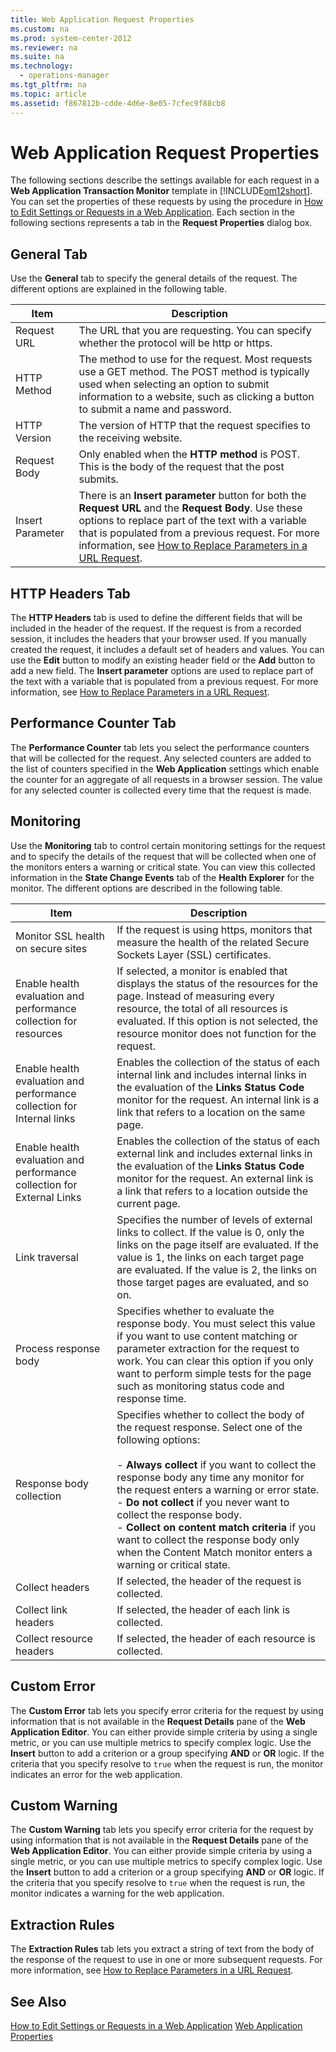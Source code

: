 ```yaml
---
title: Web Application Request Properties
ms.custom: na
ms.prod: system-center-2012
ms.reviewer: na
ms.suite: na
ms.technology: 
  - operations-manager
ms.tgt_pltfrm: na
ms.topic: article
ms.assetid: f867812b-cdde-4d6e-8e05-7cfec9f88cb8
---
```

# Web Application Request Properties
The following sections describe the settings available for each request in a **Web Application Transaction Monitor** template in [!INCLUDE[om12short](../Token/om12short_md.md)]. You can set the properties of these requests by using the procedure in [How to Edit Settings or Requests in a Web Application](../Topic/How-to-Edit-Settings-or-Requests-in-a-Web-Application.md). Each section in the following sections represents a tab in the **Request Properties** dialog box.

## General Tab
Use the **General** tab to specify the general details of the request. The different options are explained in the following table.

|Item|Description|
|--------|---------------|
|Request URL|The URL that you are requesting. You can specify whether the protocol will be http or https.|
|HTTP Method|The method to use for the request. Most requests use a GET method. The POST method is typically used when selecting an option to submit information to a website, such as clicking a button to submit a name and password.|
|HTTP Version|The version of HTTP that the request specifies to the receiving website.|
|Request Body|Only enabled when the **HTTP method** is POST. This is the body of the request that the post submits.|
|Insert Parameter|There is an **Insert parameter** button for both the **Request URL** and the **Request Body**. Use these options to replace part of the text with a variable that is populated from a previous request. For more information, see [How to Replace Parameters in a URL Request](../Topic/How-to-Replace-Parameters-in-a-URL-Request.md).|

## HTTP Headers Tab
The **HTTP Headers** tab is used to define the different fields that will be included in the header of the request. If the request is from a recorded session, it includes the headers that your browser used. If you manually created the request, it includes a default set of headers and values. You can use the **Edit** button to modify an existing header field or the **Add** button to add a new field. The **Insert parameter** options are used to replace part of the text with a variable that is populated from a previous request. For more information, see [How to Replace Parameters in a URL Request](../Topic/How-to-Replace-Parameters-in-a-URL-Request.md).

## Performance Counter Tab
The **Performance Counter** tab lets you select the performance counters that will be collected for the request. Any selected counters are added to the list of counters specified in the **Web Application** settings which enable the counter for an aggregate of all requests in a browser session. The value for any selected counter is collected every time that the request is made.

## Monitoring
Use the **Monitoring** tab to control certain monitoring settings for the request and to specify the details of the request that will be collected when one of the monitors enters a warning or critical state. You can view this collected information in the **State Change Events** tab of the **Health Explorer** for the monitor. The different options are described in the following table.

|Item|Description|
|--------|---------------|
|Monitor SSL health on secure sites|If the request is using https, monitors that measure the health of the related Secure Sockets Layer \(SSL\) certificates.|
|Enable health evaluation and performance collection for resources|If selected, a monitor is enabled that displays the status of the resources for the page. Instead of measuring every resource, the total of all resources is evaluated. If this option is not selected, the resource monitor does not function for the request.|
|Enable health evaluation and performance collection for Internal links|Enables the collection of the status of each internal link and includes internal links in the evaluation of the **Links Status Code** monitor for the request. An internal link is a link that refers to a location on the same page.|
|Enable health evaluation and performance collection for External Links|Enables the collection of the status of each external link and includes external links in the evaluation of the **Links Status Code** monitor for the request. An external link is a link that refers to a location outside the current page.|
|Link traversal|Specifies the number of levels of external links to collect. If the value is 0, only the links on the page itself are evaluated. If the value is 1, the links on each target page are evaluated. If the value is 2, the links on those target pages are evaluated, and so on.|
|Process response body|Specifies whether to evaluate the response body. You must select this value if you want to use content matching or parameter extraction for the request to work. You can clear this option if you only want to perform simple tests for the page such as monitoring status code and response time.|
|Response body collection|Specifies whether to collect the body of the request response. Select one of the following options:<br /><br />-   **Always collect** if you want to collect the response body any time any monitor for the request enters a warning or error state.<br />-   **Do not collect** if you never want to collect the response body.<br />-   **Collect on content match criteria** if you want to collect the response body only when the Content Match monitor enters a warning or critical state.|
|Collect headers|If selected, the header of the request is collected.|
|Collect link headers|If selected, the header of each link is collected.|
|Collect resource headers|If selected, the header of each resource is collected.|

## Custom Error
The **Custom Error** tab lets you specify error criteria for the request by using information that is not available in the **Request Details** pane of the **Web Application Editor**. You can either provide simple criteria by using a single metric, or you can use multiple metrics to specify complex logic. Use the **Insert** button to add a criterion or a group specifying **AND** or **OR** logic. If the criteria that you specify resolve to `true` when the request is run, the monitor indicates an error for the web application.

## Custom Warning
The **Custom Warning** tab lets you specify error criteria for the request by using information that is not available in the **Request Details** pane of the **Web Application Editor**. You can either provide simple criteria by using a single metric, or you can use multiple metrics to specify complex logic. Use the **Insert** button to add a criterion or a group specifying **AND** or **OR** logic. If the criteria that you specify resolve to `true` when the request is run, the monitor indicates a warning for the web application.

## Extraction Rules
The **Extraction Rules** tab lets you extract a string of text from the body of the response of the request to use in one or more subsequent requests. For more information, see [How to Replace Parameters in a URL Request](../Topic/How-to-Replace-Parameters-in-a-URL-Request.md).

## See Also
[How to Edit Settings or Requests in a Web Application](../Topic/How-to-Edit-Settings-or-Requests-in-a-Web-Application.md)
[Web Application Properties](../Topic/Web-Application-Properties.md)


